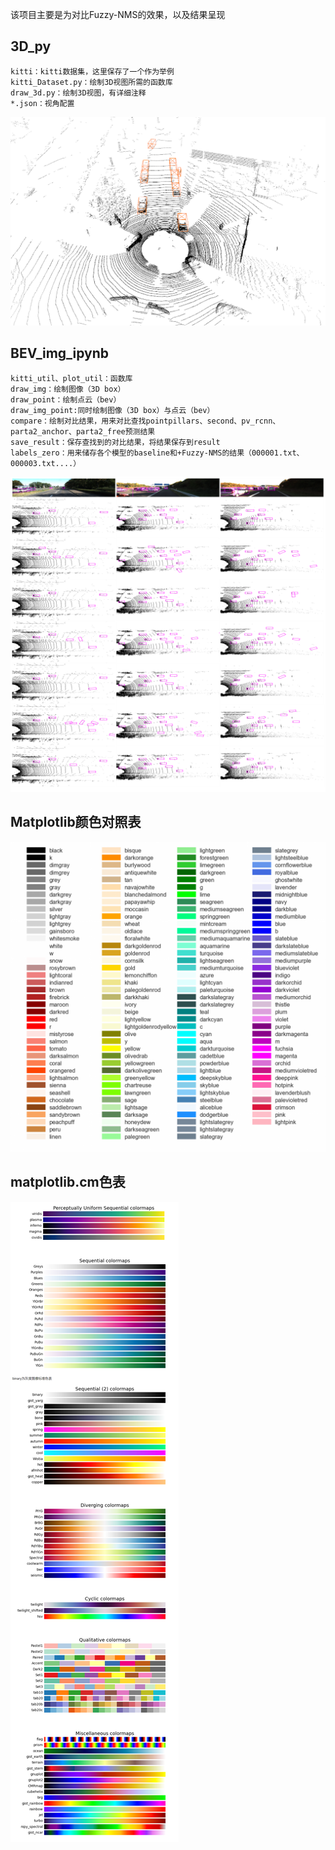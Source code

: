 该项目主要是为对比Fuzzy-NMS的效果，以及结果呈现
## 3D_py
```
kitti：kitti数据集，这里保存了一个作为举例
kitti_Dataset.py：绘制3D视图所需的函数库
draw_3d.py：绘制3D视图，有详细注释
*.json：视角配置
```
![image](img_md/3D.png)

## BEV_img_ipynb
```
kitti_util、plot_util：函数库
draw_img：绘制图像（3D box）
draw_point：绘制点云（bev）
draw_img_point:同时绘制图像（3D box）与点云（bev）
compare：绘制对比结果，用来对比查找pointpillars、second、pv_rcnn、parta2_anchor、parta2_free预测结果
save_result：保存查找到的对比结果，将结果保存到result
labels_zero：用来储存各个模型的baseline和+Fuzzy-NMS的结果（000001.txt、000003.txt....）
```
![image](img_md/compare.png)

## Matplotlib颜色对照表
![image](img_md/颜色对照表.png)

## matplotlib.cm色表
![image](img_md/cm色表.png)